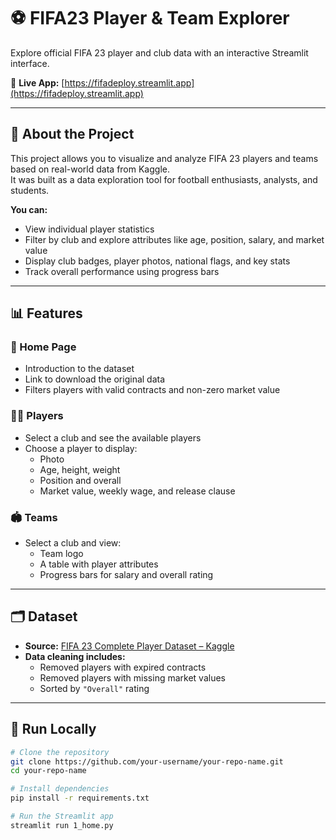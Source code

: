 # ⚽ FIFA23 Player & Team Explorer

Explore official FIFA 23 player and club data with an interactive Streamlit interface.

🔗 **Live App:** [https://fifadeploy.streamlit.app](https://fifadeploy.streamlit.app)

---

## 🧠 About the Project

This project allows you to visualize and analyze FIFA 23 players and teams based on real-world data from Kaggle.  
It was built as a data exploration tool for football enthusiasts, analysts, and students.

**You can:**
- View individual player statistics
- Filter by club and explore attributes like age, position, salary, and market value
- Display club badges, player photos, national flags, and key stats
- Track overall performance using progress bars

---

## 📊 Features

### 📌 Home Page
- Introduction to the dataset
- Link to download the original data
- Filters players with valid contracts and non-zero market value

### 🧑‍🎓 Players
- Select a club and see the available players
- Choose a player to display:
  - Photo
  - Age, height, weight
  - Position and overall
  - Market value, weekly wage, and release clause

### 🏟️ Teams
- Select a club and view:
  - Team logo
  - A table with player attributes
  - Progress bars for salary and overall rating

---

## 🗂 Dataset

- **Source:** [FIFA 23 Complete Player Dataset – Kaggle](https://www.kaggle.com/datasets/stefanoleone992/fifa-23-complete-player-dataset)
- **Data cleaning includes:**
  - Removed players with expired contracts
  - Removed players with missing market values
  - Sorted by `"Overall"` rating

---

## 🚀 Run Locally

```bash
# Clone the repository
git clone https://github.com/your-username/your-repo-name.git
cd your-repo-name

# Install dependencies
pip install -r requirements.txt

# Run the Streamlit app
streamlit run 1_home.py
